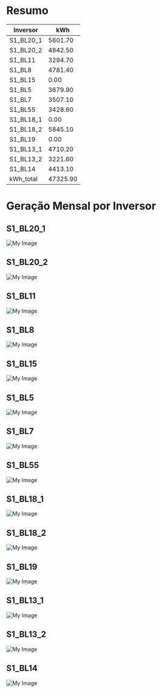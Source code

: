 # Resumo
| Inversor | kWh    |
| -------- | ------ |
| S1_BL20_1       | 5601.70 |
| S1_BL20_2       | 4842.50 |
| S1_BL11       | 3294.70 |
| S1_BL8       | 4781.40 |
| S1_BL15       | 0.00 |
| S1_BL5       | 3679.90 |
| S1_BL7       | 3507.10 |
| S1_BL55       | 3428.60 |
| S1_BL18_1       | 0.00 |
| S1_BL18_2       | 5845.10 |
| S1_BL19       | 0.00 |
| S1_BL13_1       | 4710.20 |
| S1_BL13_2       | 3221.60 |
| S1_BL14       | 4413.10 |
| kWh_total       | 47325.90 |
# Geração Mensal por Inversor
## S1_BL20_1
![My Image](plots/S1_BL20_1.png)
## S1_BL20_2
![My Image](plots/S1_BL20_2.png)
## S1_BL11
![My Image](plots/S1_BL11.png)
## S1_BL8
![My Image](plots/S1_BL8.png)
## S1_BL15
![My Image](plots/S1_BL15.png)
## S1_BL5
![My Image](plots/S1_BL5.png)
## S1_BL7
![My Image](plots/S1_BL7.png)
## S1_BL55
![My Image](plots/S1_BL55.png)
## S1_BL18_1
![My Image](plots/S1_BL18_1.png)
## S1_BL18_2
![My Image](plots/S1_BL18_2.png)
## S1_BL19
![My Image](plots/S1_BL19.png)
## S1_BL13_1
![My Image](plots/S1_BL13_1.png)
## S1_BL13_2
![My Image](plots/S1_BL13_2.png)
## S1_BL14
![My Image](plots/S1_BL14.png)
